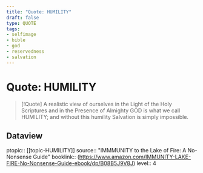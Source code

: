 ```yaml
---
title: "Quote: HUMILITY"
draft: false
type: QUOTE
tags:
- selfimage
- bible
- god
- reservedness
- salvation
---
```


# Quote: HUMILITY
> [!Quote]
> A realistic view of ourselves in the Light of the Holy Scriptures and in the Presence of Almighty GOD is what we call HUMILITY; and without this humility Salvation is simply impossible.

## Dataview
ptopic:: [[topic-HUMILITY]]
source:: "IMMMUNITY to the Lake of Fire: A No-Nonsense Guide"
booklink:: (https://www.amazon.com/IMMUNITY-LAKE-FIRE-No-Nonsense-Guide-ebook/dp/B08B5J9V8J)
level:: 4